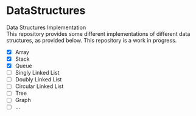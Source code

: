 # DataStructures

Data Structures Implementation<br>
This repository provides some different implementations of different data structures, as provided below. This repository is a work in progress.<br>
- [x] Array
- [x] Stack
- [x] Queue
- [ ] Singly Linked List
- [ ] Doubly Linked List
- [ ] Circular Linked List
- [ ] Tree
- [ ] Graph
- [ ] ...
